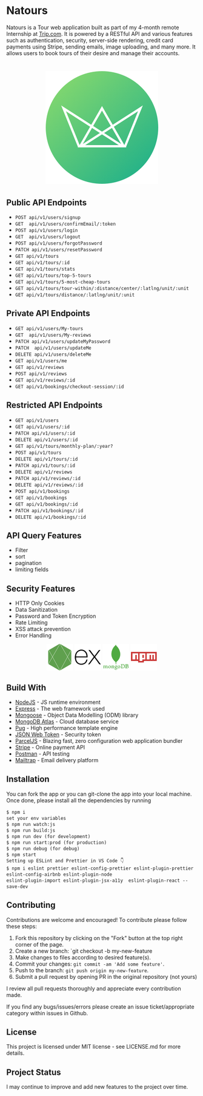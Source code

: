 
# Natours

Natours is a Tour web application built as part of my 4-month remote Internship at [Trip.com](https://www.trip.com/). It is powered by a RESTful API and various features such as authentication, security, server-side rendering, credit card payments using Stripe, sending emails, image uploading, and many more. It allows users to book tours of their desire and manage their accounts.

<h1 align="center">
    <img src="logo.png"/>
</h1>

## Public API Endpoints

- `POST api/v1/users/signup`
- `GET  api/v1/users/confirmEmail/:token` 
- `POST api/v1/users/login`
- `GET  api/v1/users/logout`
- `POST api/v1/users/forgotPassword`
- `PATCH api/v1/users/resetPassword`
- `GET api/v1/tours`
- `GET api/v1/tours/:id`
- `GET api/v1/tours/stats`
- `GET api/v1/tours/top-5-tours`
- `GET api/v1/tours/5-most-cheap-tours`
- `GET api/v1/tours/tour-within/:distance/center/:latlng/unit/:unit`
- `GET api/v1/tours/distance/:latlng/unit/:unit`

## Private API Endpoints

- `GET api/v1/users/My-tours`
- `GET  api/v1/users/My-reviews` 
- `PATCH api/v1/users/updateMyPassword`
- `PATCH  api/v1/users/updateMe`
- `DELETE api/v1/users/deleteMe`
- `GET api/v1/users/me`
- `GET api/v1/reviews`
- `POST api/v1/reviews`
- `GET api/v1/reviews/:id`
- `GET api/v1/bookings/checkout-session/:id`


## Restricted API Endpoints

- `GET api/v1/users`
- `GET api/v1/users/:id`
- `PATCH api/v1/users/:id`
- `DELETE api/v1/users/:id`
- `GET api/v1/tours/monthly-plan/:year?`
- `POST api/v1/tours`
- `DELETE api/v1/tours/:id`
- `PATCH api/v1/tours/:id`
- `DELETE api/v1/reviews`
- `PATCH api/v1/reviews/:id`
- `DELETE api/v1/reviews/:id`
- `POST api/v1/bookings`
- `GET api/v1/bookings`
- `GET api/v1/bookings/:id`
- `PATCH api/v1/bookings/:id`
- `DELETE api/v1/bookings/:id`

## API Query Features

- Filter
- sort
- pagination
- limiting fields

## Security  Features

- HTTP Only Cookies
- Data Sanitization
- Password and Token Encryption
- Rate Limiting
- XSS attack prevention
- Error Handling


<p align="center">
<img src="https://github.com/devicons/devicon/blob/master/icons/nodejs/nodejs-plain.svg" alt="nodejs"  width="70" height="70"/>
<img src = "https://github.com/devicons/devicon/blob/master/icons/express/express-original.svg" alt="express"  width="70" height="70"/>
<img src="https://github.com/devicons/devicon/blob/master/icons/mongodb/mongodb-plain-wordmark.svg" alt="mongodb" width="70" height="70"/>
<img src = "https://github.com/devicons/devicon/blob/master/icons/npm/npm-original-wordmark.svg"alt="npm"  width="70" height="70"/>
</p>

## Build With

* [NodeJS](https://nodejs.org/en/) - JS runtime environment
* [Express](http://expressjs.com/) - The web framework used
* [Mongoose](https://mongoosejs.com/) - Object Data Modelling (ODM) library
* [MongoDB Atlas](https://www.mongodb.com/cloud/atlas) - Cloud database service
* [Pug](https://pugjs.org/api/getting-started.html) - High performance template engine
* [JSON Web Token](https://jwt.io/) - Security token
* [ParcelJS](https://parceljs.org/) - Blazing fast, zero configuration web application bundler
* [Stripe](https://stripe.com/) - Online payment API
* [Postman](https://www.getpostman.com/) - API testing
* [Mailtrap](https://mailtrap.io/)  - Email delivery platform



## Installation
You can fork the app or you can git-clone the app into your local machine. Once done, please install all the
dependencies by running

```
$ npm i
set your env variables
$ npm run watch:js
$ npm run build:js
$ npm run dev (for development)
$ npm run start:prod (for production)
$ npm run debug (for debug)
$ npm start
Setting up ESLint and Prettier in VS Code 👇
$ npm i eslint prettier eslint-config-prettier eslint-plugin-prettier eslint-config-airbnb eslint-plugin-node
eslint-plugin-import eslint-plugin-jsx-a11y  eslint-plugin-react --save-dev

```

## Contributing 

Contributions are welcome and encouraged! To contribute please follow these steps:

1. Fork this repository by clicking on the "Fork" button at the top right corner of the page.
2. Create a new branch: `git checkout -b my-new-feature
3. Make changes to files according to desired feature(s).
4. Commit your changes: `git commit -am 'Add some feature'`.
5. Push to the branch: `git push origin my-new-feature`.
6. Submit a pull request by opening PR in the original repository (not yours)

I review all pull requests thoroughly and appreciate every contribution made.


If you find any bugs/issues/errors please create an issue ticket/appropriate category within issues in Github.


## License

This project is licensed under MIT license - see LICENSE.md for more details.

## Project Status

 I may continue to improve and add new features to the project over time.
